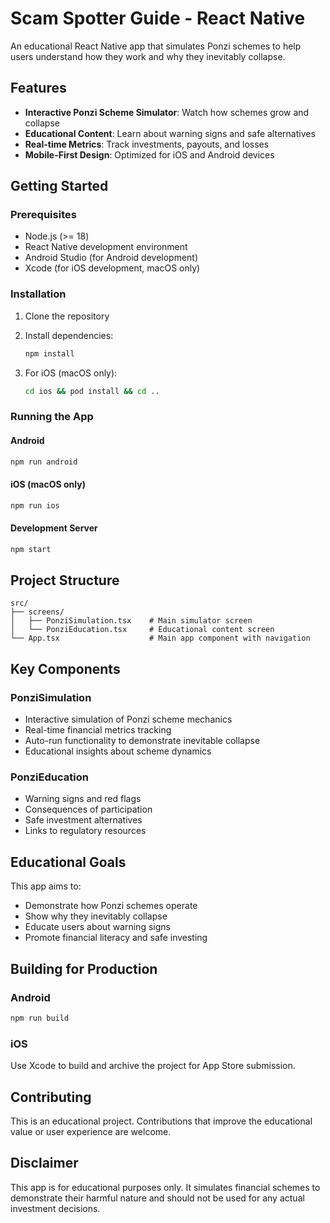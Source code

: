 # Scam Spotter Guide - React Native

An educational React Native app that simulates Ponzi schemes to help users understand how they work and why they inevitably collapse.

## Features

- **Interactive Ponzi Scheme Simulator**: Watch how schemes grow and collapse
- **Educational Content**: Learn about warning signs and safe alternatives
- **Real-time Metrics**: Track investments, payouts, and losses
- **Mobile-First Design**: Optimized for iOS and Android devices

## Getting Started

### Prerequisites

- Node.js (>= 18)
- React Native development environment
- Android Studio (for Android development)
- Xcode (for iOS development, macOS only)

### Installation

1. Clone the repository
2. Install dependencies:
   ```bash
   npm install
   ```

3. For iOS (macOS only):
   ```bash
   cd ios && pod install && cd ..
   ```

### Running the App

#### Android
```bash
npm run android
```

#### iOS (macOS only)
```bash
npm run ios
```

#### Development Server
```bash
npm start
```

## Project Structure

```
src/
├── screens/
│   ├── PonziSimulation.tsx    # Main simulator screen
│   └── PonziEducation.tsx     # Educational content screen
└── App.tsx                    # Main app component with navigation
```

## Key Components

### PonziSimulation
- Interactive simulation of Ponzi scheme mechanics
- Real-time financial metrics tracking
- Auto-run functionality to demonstrate inevitable collapse
- Educational insights about scheme dynamics

### PonziEducation
- Warning signs and red flags
- Consequences of participation
- Safe investment alternatives
- Links to regulatory resources

## Educational Goals

This app aims to:
- Demonstrate how Ponzi schemes operate
- Show why they inevitably collapse
- Educate users about warning signs
- Promote financial literacy and safe investing

## Building for Production

### Android
```bash
npm run build
```

### iOS
Use Xcode to build and archive the project for App Store submission.

## Contributing

This is an educational project. Contributions that improve the educational value or user experience are welcome.

## Disclaimer

This app is for educational purposes only. It simulates financial schemes to demonstrate their harmful nature and should not be used for any actual investment decisions.